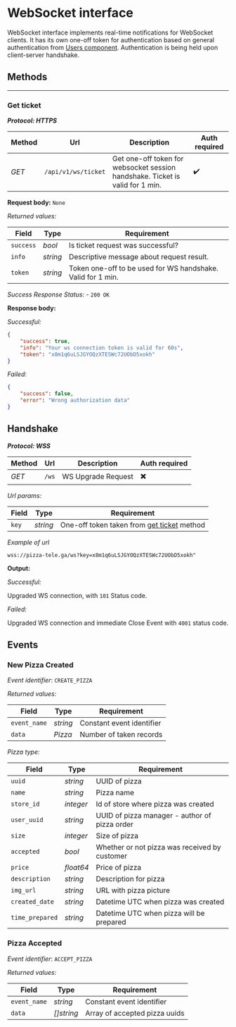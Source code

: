 # WebSocket interface

WebSocket interface implements real-time notifications for WebSocket clients. 
It has its own one-off token for authentication based on general authentication
from [Users component](USERS.md#login). Authentication is being held upon 
client-server handshake.

## Methods

***

### Get ticket

***Protocol: HTTPS***

| Method | Url | Description | Auth required |
| --- | --- | --- | --- |
| *GET* | `/api/v1/ws/ticket` | Get one-off token for websocket session handshake. Ticket is valid for 1 min. |  :heavy_check_mark: |

**Request body:** `None`

*Returned values:*

| Field | Type | Requirement |
| --- | --- | --- |
| `success` | *bool* | Is ticket request was successful? |
| `info` | *string* | Descriptive message about request result. |
| `token` | *string* | Token one-off to be used for WS handshake. Valid for 1 min. |

*Success Response Status:* - `200 OK`

**Response body:**

*Successful:*
```json
{
    "success": true,
    "info": "Your ws connection token is valid for 60s",
    "token": "x8m1q6uLSJGYOQzXTESWc72UObD5xokh"
}
```

*Failed:*
```json
{
    "success": false,
    "error": "Wrong authorization data"
}
```

## Handshake

***Protocol: WSS***

| Method | Url | Description | Auth required |
| --- | --- | --- | --- |
| *GET* | `/ws` | WS Upgrade Request |  :heavy_multiplication_x: |

*Url params:*

| Field | Type | Requirement |
| --- | --- | --- |
| `key` | *string* | One-off token taken from [get ticket](#get-ticket) method |

*Example of url*

`wss://pizza-tele.ga/ws?key=x8m1q6uLSJGYOQzXTESWc72UObD5xokh"`

**Output:**

*Successful:*

Upgraded WS connection, with `101` Status code.

*Failed:*

Upgraded WS connection and immediate Close Event with `4001` status code.

## Events

### New Pizza Created

*Event identifier*: `CREATE_PIZZA`

*Returned values:*

| Field | Type | Requirement |
| --- | --- | --- |
| `event_name` | *string* | Constant event identifier  |
| `data` | *Pizza* | Number of taken records |

*Pizza type:*

| Field | Type | Requirement |
| --- | --- | --- |
| `uuid` | *string* | UUID of pizza  |
| `name` | *string* | Pizza name |
| `store_id` | *integer* | Id of store where pizza was created  |
| `user_uuid` | *string* | UUID of pizza manager - author of pizza order |
| `size` | *integer* | Size of pizza  |
| `accepted` | *bool* | Whether or not pizza was received by customer  |
| `price` | *float64* | Price of pizza |
| `description` | *string* | Description for pizza  |
| `img_url` | *string* | URL with pizza picture  |
| `created_date` | *string* | Datetime UTC when pizza was created |
| `time_prepared` | *string* | Datetime UTC when pizza will be prepared |

### Pizza Accepted

*Event identifier*: `ACCEPT_PIZZA`

*Returned values:*

| Field | Type | Requirement |
| --- | --- | --- |
| `event_name` | *string* | Constant event identifier  |
| `data` | *[]string* | Array of accepted pizza uuids |
